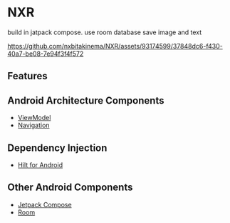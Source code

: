 # NXR
build in jatpack compose. use room database save image and text

https://github.com/nxbitakinema/NXR/assets/93174599/37848dc6-f430-40a7-be08-7e94f3f4f572

## Features

## Android Architecture Components
* [ViewModel][5]
* [Navigation][12]

## Dependency Injection
* [Hilt for Android][6]

## Other Android Components
* [Jetpack Compose][9]
* [Room][13]

[1]: https://kotlinlang.org/
[3]: https://developer.android.com/topic/libraries/architecture
[5]: https://developer.android.com/topic/libraries/architecture/viewmodel
[6]: https://developer.android.com/training/dependency-injection/hilt-android
[7]: https://kotlinlang.org/docs/coroutines-overview.html
[8]: https://kotlinlang.org/docs/flow.html
[9]: https://developer.android.com/jetpack/compose
[10]: https://medium.com/firebase-tips-tricks/how-to-read-data-from-room-using-kotlin-flow-in-jetpack-compose-7a720dec35f5
[12]: https://developer.android.com/guide/navigation
[13]: https://developer.android.com/training/data-storage/room
